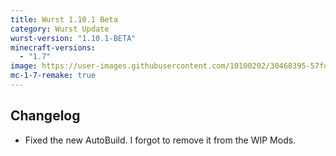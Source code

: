 ```yaml
---
title: Wurst 1.10.1 Beta
category: Wurst Update
wurst-version: "1.10.1-BETA"
minecraft-versions:
  - "1.7"
image: https://user-images.githubusercontent.com/10100202/30468395-57fd614e-99eb-11e7-845b-d3ab635f276a.jpg
mc-1-7-remake: true
---
```

## Changelog

- Fixed the new AutoBuild. I forgot to remove it from the WIP Mods.
